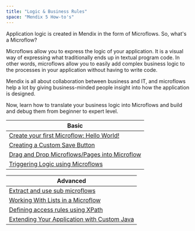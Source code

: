 ```yaml
---
title: "Logic & Business Rules"
space: "Mendix 5 How-to's"
---
```


Application logic is created in Mendix in the form of Microflows. So, what's a Microflow?

Microflows allow you to express the logic of your application. It is a visual way of expressing what traditionally ends up in textual program code. In other words, microflows allow you to easily add complex business logic to the processes in your application without having to write code.

Mendix is all about collaboration between business and IT, and microflows help a lot by giving business-minded people insight into how the application is designed.

Now, learn how to translate your business logic into Microflows and build and debug them from beginner to expert level.

| Basic
| ------------------------------------------------------------------------------------------------------------------------------------------------------
| [Create your first Microflow: Hello World!](Create+your+first+Microflow+Hello+World)
| [Creating a Custom Save Button](Creating+a+Custom+Save+Button)
| [Drag and Drop Microflows/Pages into Microflow](Drag+Microflows+and+Pages+into+a+Microflow)
| [Triggering Logic using Microflows](Triggering+Logic+using+Microflows)

| Advanced
| ------------------------------------------------------------------------------------------------------------------------------------------------------
| [Extract and use sub microflows](Extract+and+use+sub+microflows)
| [Working With Lists in a Microflow](Working+With+Lists+in+a+Microflow)
| [Defining access rules using XPath](Defining+access+rules+using+XPath)
| [Extending Your Application with Custom Java](Extending+Your+Application+with+Custom+Java)
